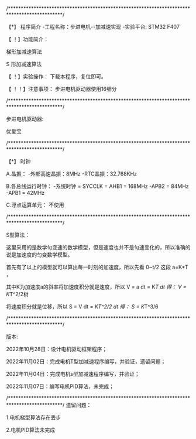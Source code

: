 /*********************************************************************************************/

【*】 程序简介 
-工程名称：步进电机--加减速实现
-实验平台: STM32 F407


【 ！】功能简介：

梯形加减速算法

S 形加减速算法


【 ！】实验操作：
下载本程序，复位即可。

【 ！！】注意事项：
步进电机驱动器使用16细分

/*********************************************************************************************/

步进电机驱动器:
	
优爱宝	
	
/*********************************************************************************************/

【*】 时钟

A.晶振：
-外部高速晶振：8MHz
-RTC晶振：32.768KHz

B.各总线运行时钟：
-系统时钟 = SYCCLK = AHB1 = 168MHz
-APB2 = 84MHz 
-APB1 = 42MHz

C.浮点运算单元：
  不使用


/*********************************************************************************************/

S型算法：

这里采用的是数学匀变速的数学模型，但是速度也并不是匀速变化的，所以准确的说是加速度的匀变数学模型。

首先有了以上的模型就可以算出每一时刻的加速度，所以先看 0~t/2 这段 a=K*T ，

其中K为加速度a的斜率将加速度积分就是速度，所以 V = a dt = K*T dt 得： V = K*T^2/2树

将速度积分就是位移，所以 S = V dt = K*T^2/2 dt 得： S = K*T^3/6


/*********************************************************************************************/

版本:

2022年10月28日：设计电机驱动框架程序；

2022年11月02日：完成电机T型加减速程序编写，并验证，遗留问题；

2022年11月04日：完成电机s型加减速程序编写，并验证；

2022年11月07日：编写电机PID算法，未完成；


/*********************************************************************************************/
遗留问题：

1.电机梯型算法存在丢步

2.电机PID算法未完成
